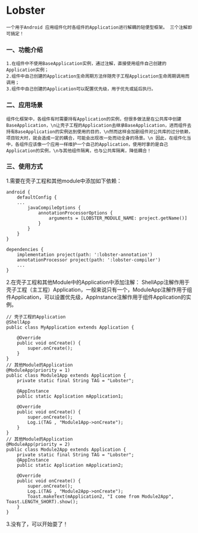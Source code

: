 # Lobster
    一个用于Android 应用组件化时各组件的Application进行解耦的轻便型框架。 三个注解即可搞定！


### 一、功能介绍
    1.在组件中不使用BaseApplication实例，通过注解，直接使用组件自己创建的Application实例；
    2.组件中自己创建的Application生命周期方法伴随壳子工程Application生命周期调用而调用；
    3.组件中自己创建的Application可以配置优先级，用于优先或延后执行。

### 二、应用场景
    组件化框架中，各组件有时需要持有Application的实例，但很多做法是在公共库中创建BaseApplication，\n让壳子工程的Application去继承BaseApplication，进而组件去持有BaseApplication的实例达到使用的目的，\n然而这样会加剧组件对公共库的过分依赖，项目较大时，就会造成一定的耦合，可能会出现改一处而动全身的场景。\n 因此，在组件化当中，各组件应该像一个应用一样维护一个自己的Application，使用时拿的是自己Application的实例，\n与其他组件隔离，也与公共库隔离，降低耦合！

### 三、使用方式
1.需要在壳子工程和其他module中添加如下依赖：
    
    android {
        defaultConfig {
        ...
            javaCompileOptions {
                annotationProcessorOptions {
                    arguments = [LOBSTER_MODULE_NAME: project.getName()]
                }
            }
        }
    }
    
    dependencies {
        implementation project(path: ':lobster-annotation')
        annotationProcessor project(path: ':lobster-compiler')
        ...
    }
    
2.在壳子工程和其他Module中的Application中添加注解：
ShellApp注解作用于壳子工程（主工程）Application，一般来说只有一个，ModuleApp注解作用于组件Application，可以设置优先级，AppInstance注解作用于组件Application的实例。
    
    // 壳子工程的Application
    @ShellApp
    public class MyApplication extends Application {

        @Override
        public void onCreate() {
            super.onCreate();
        }
    }
    // 其他Module的Application
    @ModuleApp(priority = 1)
    public class Module1App extends Application {
        private static final String TAG = "Lobster";

        @AppInstance
        public static Application mApplication1;

        @Override
        public void onCreate() {
            super.onCreate();
            Log.i(TAG , "Module1App->onCreate");
        }
    }
    // 其他Module的Application
    @ModuleApp(priority = 2)
    public class Module2App extends Application {
        private static final String TAG = "Lobster";
        @AppInstance
        public static Application mApplication2;

        @Override
        public void onCreate() {
            super.onCreate();
            Log.i(TAG , "Module2App->onCreate");
            Toast.makeText(mApplication2, "I come from Module2App", Toast.LENGTH_SHORT).show();
        }
    }
    

3.没有了，可以开始耍了！
